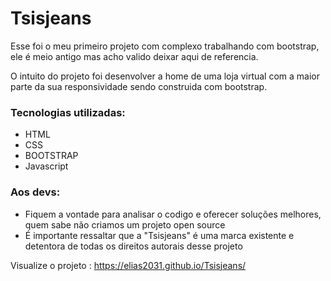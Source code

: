 # Tsisjeans

Esse foi o meu primeiro projeto com complexo trabalhando com bootstrap, ele é meio antigo mas acho valido deixar aqui de referencia.

O intuito do projeto foi desenvolver a home de uma loja virtual com a maior parte da sua responsividade sendo construida com bootstrap.

### Tecnologias utilizadas:
- HTML
- CSS
- BOOTSTRAP
- Javascript

### Aos devs:
- Fiquem a vontade para analisar o codigo e oferecer soluções melhores, quem sabe não criamos um projeto open source
- É importante ressaltar que a "Tsisjeans" é uma marca existente e detentora de todas os direitos autorais desse projeto


Visualize o projeto : https://elias2031.github.io/Tsisjeans/
